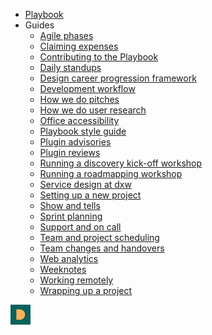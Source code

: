 <!-- _navbar -->

- [Playbook](/)
- Guides
  - [Agile phases](/guides/agile-delivery-phases)
  - [Claiming expenses](/guides/claiming-expenses)
  - [Contributing to the Playbook](contributing)
  - [Daily standups](/guides/daily-standups)
  - [Design career progression framework](/guides/design-career-progression-framework)
  - [Development workflow](/guides/development-workflow)
  - [How we do pitches](/guides/how-we-do-pitches)
  - [How we do user research](/guides/how-we-do-user-research)
  - [Office accessibility](/guides/office-accessibility)
  - [Playbook style guide](/guides/style-guide)
  - [Plugin advisories](/guides/plugin-advisories)
  - [Plugin reviews](/guides/plugin-reviews)
  - [Running a discovery kick-off workshop](/guides/running-a-discovery-kick-off-workshop)
  - [Running a roadmapping workshop](/guides/running-a-roadmapping-workshop)
  - [Service design at dxw](/guides/service-design-at-dxw)
  - [Setting up a new project](/guides/setting-up-a-new-project)
  - [Show and tells](/guides/show-and-tells)
  - [Sprint planning](/guides/sprint-planning)
  - [Support and on call](/guides/support-and-on-call)
  - [Team and project scheduling](/guides/team-and-project-scheduling)
  - [Team changes and handovers](/guides/team-changes-and-handovers)
  - [Web analytics](/guides/web-analytics)
  - [Weeknotes](/guides/week-notes)
  - [Working remotely](/guides/working-remotely)
  - [Wrapping up a project](/guides/wrapping-up-a-project)

<div class="logo">
  <a href="/" title="Back to playbook home page">
    <img src="/build/assets/img/dmark.png" height="32">
  </a>
</div>
